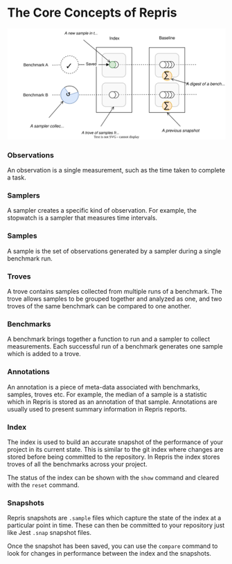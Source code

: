 # The Core Concepts of Repris

![concepts](./concepts.drawio.svg)

### Observations

An observation is a single measurement, such as the time taken to complete a task.

### Samplers

A sampler creates a specific kind of observation. For example, the stopwatch is a sampler that measures time intervals.

### Samples

A sample is the set of observations generated by a sampler during a single benchmark run.

### Troves

A trove contains samples collected from multiple runs of a benchmark. The trove allows samples to be grouped together and analyzed as one, and two troves of the same benchmark can be compared to one another.

### Benchmarks

A benchmark brings together a function to run and a sampler to collect measurements. Each successful run of a benchmark generates one sample which is added to a trove.

### Annotations

An annotation is a piece of meta-data associated with benchmarks, samples, troves etc. For example, the median of a sample is a statistic which in Repris is stored as an annotation of that sample. Annotations are usually used to present summary information in Repris reports.

### Index

The index is used to build an accurate snapshot of the performance of your project in its current state. This is similar to the git index where changes are stored before being committed to the repository. In Repris the index stores troves of all the benchmarks across your project. 

The status of the index can be shown with the `show` command and cleared with the `reset` command.

### Snapshots

Repris snapshots are `.sample` files which capture the state of the index at a particular point in time. These can then be committed to your repository just like Jest `.snap` snapshot files.

Once the snapshot has been saved, you can use the `compare` command to look for changes in performance between the index and the snapshots.
